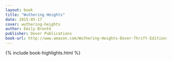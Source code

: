 ```yaml
---
layout: book
title: "Wuthering Heights"
date: 2015-05-17
cover: wuthering-heights
author: Emily Brontë
publisher: Dover Publications
book-url: http://www.amazon.com/Wuthering-Heights-Dover-Thrift-Editions-ebook/dp/B008TVLWEU/
---
```


{% include book-highlights.html %}
